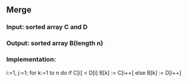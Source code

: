 ## Merge

### Input: sorted array C and D
### Output: sorted array B(length n)
### Implementation:
i:=1, j:=1;
for k:=1 to n do
    if C[i] < D[i]
        B[k] := C[i++]
    else
        B[k] := D[i++]
